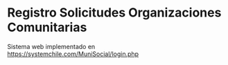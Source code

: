 # Registro Solicitudes Organizaciones Comunitarias

Sistema web implementado en https://systemchile.com/MuniSocial/login.php
